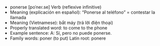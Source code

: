 - ponerse	[poˈneɾ.se]	Verb (reflexive infinitive)
- Meaning (explicación en español): “Ponerse al teléfono” = contestar la llamada
- Meaning (Vietnamese): bắt máy (trả lời điện thoại)
- Properly translated word: to come to the phone
- Example sentence: A: Sí, pero no puede ponerse.
- Family words: poner (to put)	Latin root: ponere